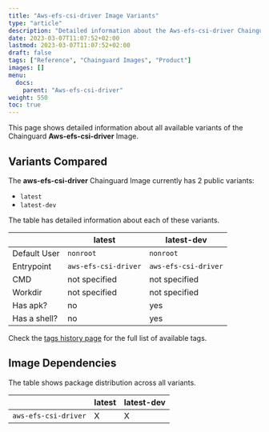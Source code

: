 ```yaml
---
title: "Aws-efs-csi-driver Image Variants"
type: "article"
description: "Detailed information about the Aws-efs-csi-driver Chainguard Image variants"
date: 2023-03-07T11:07:52+02:00
lastmod: 2023-03-07T11:07:52+02:00
draft: false
tags: ["Reference", "Chainguard Images", "Product"]
images: []
menu:
  docs:
    parent: "Aws-efs-csi-driver"
weight: 550
toc: true
---
```


This page shows detailed information about all available variants of the Chainguard **Aws-efs-csi-driver** Image.

## Variants Compared
The **aws-efs-csi-driver** Chainguard Image currently has 2 public variants: 

- `latest`
- `latest-dev`

The table has detailed information about each of these variants.

|              | latest               | latest-dev           |
|--------------|----------------------|----------------------|
| Default User | `nonroot`            | `nonroot`            |
| Entrypoint   | `aws-efs-csi-driver` | `aws-efs-csi-driver` |
| CMD          | not specified        | not specified        |
| Workdir      | not specified        | not specified        |
| Has apk?     | no                   | yes                  |
| Has a shell? | no                   | yes                  |

Check the [tags history page](/chainguard/chainguard-images/reference/aws-efs-csi-driver/tags_history/) for the full list of available tags.
## Image Dependencies
The table shows package distribution across all variants.

|                      | latest | latest-dev |
|----------------------|--------|------------|
| `aws-efs-csi-driver` | X      | X          |
